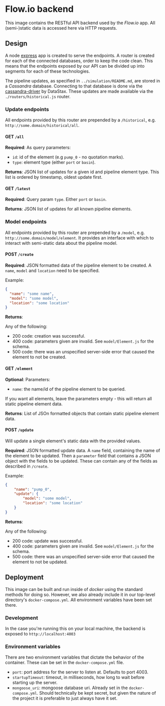 # Flow.io backend
This image contains the RESTful API backend used by the _Flow.io_ app. All (semi-)static data is accessed here via HTTP
requests.

## Design
A node [express](https://www.npmjs.com/package/express) app is created to serve the endpoints. A router is created for 
each of the connected databases, order to keep the code clean. This means that the endpoints exposed by our API can be
divided up into segments for each of these technologies.

The pipeline updates, as specified in `../simulation/README.md`, are stored in a _Cassandra_ database. Connecting to that
database is done via the [cassandra-driver](https://www.npmjs.com/package/cassandra-driver) by DataStax. These updates
are made available via the `./routers/historical.js` router.

### Update endpoints
All endpoints provided by this router are prepended by a `/historical`, e.g. `http://some.domain/historical/all`.

#### GET `/all`
**Required**: 
As query parameters:
- `id`: id of the element (e.g `pump_0` - no quotation marks).
- `type`: element type (either `port` or `basin`).

**Returns**: 
JSON list of updates for a given id and pipeline element type. This list is ordered by timestamp, oldest
update first. 

#### GET `/latest`
**Required**: 
Query param `type`. Either `port` or `basin`.

**Returns**: 
JSON list of updates for all known pipeline elements.

### Model endpoints
All endpoints provided by this router are prepended by a `/model`, e.g. `http://some.domain/model/element`. It provides
an interface with which to interact with semi-static data about the pipeline model.

#### POST `/create`
**Required**: 
JSON formatted data of the pipeline element to be created. A `name`, `model` and `location` need to be specified.

Example:
```json
{
  "name": "some name", 
  "model": "some model",
  "location": "some location"
}
```

**Returns**: 

Any of the following:
- 200 code: creation was successful. 
- 400 code: parameters given are invalid. See `model/Element.js` for the schema.
- 500 code: there was an unspecified server-side error that caused the element to not be created.

#### GET `/element`
**Optional**: 
Parameters:
- `name`: the name/id of the pipeline element to be queried. 

If you want all elements, leave the parameters empty - this will return all static pipeline element data.

**Returns**: 
List of JSOn formatted objects that contain static pipeline element data.

#### POST `/update` 
Will update a single element's static data with the provided values.

**Required**:
JSON formatted update data. A `name` field, containing the name of the element to be updated. Then a `parameter` field
that contains a JSON object with the fields to be updated. These can contain any of the fields as described in `/create`.

Example:
```json
{
    "name": "pump_0",
    "update": {
        "model": "some model",
        "location": "some location"
    }
}
```

**Returns**: 

Any of the following:
- 200 code: update was successful. 
- 400 code: parameters given are invalid. See `model/Element.js` for the schema.
- 500 code: there was an unspecified server-side error that caused the element to not be updated.


## Deployment
This image can be built and run inside of _docker_ using the standard methods for doing so. However, we also already 
include it in our top-level directory's `docker-compose.yml`. All environment variables have been set there.

### Development
In the case you're running this on your local machine, the backend is exposed to `http://localhost:4003`

### Environment variables
There are two environment variables that dictate the behavior of the container. These can be set in the `docker-compose.yml`
file.

- `port`: port address for the server to listen at. Defaults to port 4003.
- `startupTimeout`: timeout, in milliseconds, how long to wait before starting up the server.
- `mongoose_uri`: mongoose database uri. Already set in the `docker-compose.yml`. Should technically be kept secret, but
given the nature of the project it is preferable to just always have it set.
